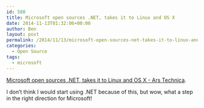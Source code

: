 ```yaml
---
id: 580
title: Microsoft open sources .NET, takes it to Linux and OS X
date: 2014-11-13T01:32:06+00:00
author: Ben
layout: post
permalink: /2014/11/13/microsoft-open-sources-net-takes-it-to-linux-and-os-x/
categories:
  - Open Source
tags:
  - microsoft
---
```

[Microsoft open sources .NET, takes it to Linux and OS X - Ars Technica](http://arstechnica.com/information-technology/2014/11/microsoft-open-sources-net-takes-it-to-linux-and-os-x/).

I don&#8217;t think I would start using .NET because of this, but wow, what a step in the right direction for Microsoft!